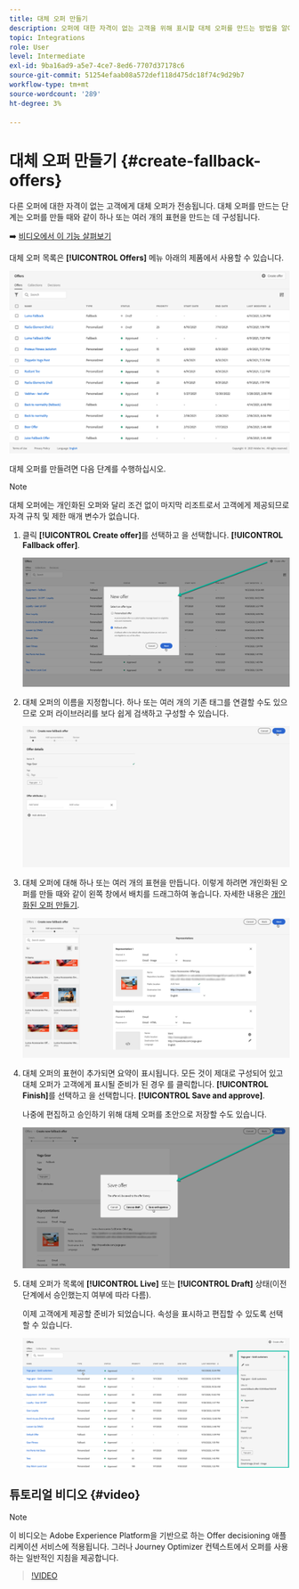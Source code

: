 ```yaml
---
title: 대체 오퍼 만들기
description: 오퍼에 대한 자격이 없는 고객을 위해 표시할 대체 오퍼를 만드는 방법을 알아봅니다
topic: Integrations
role: User
level: Intermediate
exl-id: 9ba16ad9-a5e7-4ce7-8ed6-7707d37178c6
source-git-commit: 51254efaab08a572def118d475dc18f74c9d29b7
workflow-type: tm+mt
source-wordcount: '289'
ht-degree: 3%

---
```


# 대체 오퍼 만들기 {#create-fallback-offers}

다른 오퍼에 대한 자격이 없는 고객에게 대체 오퍼가 전송됩니다. 대체 오퍼를 만드는 단계는 오퍼를 만들 때와 같이 하나 또는 여러 개의 표현을 만드는 데 구성됩니다.

➡️ [비디오에서 이 기능 살펴보기](#video)

대체 오퍼 목록은 **[!UICONTROL Offers]** 메뉴 아래의 제품에서 사용할 수 있습니다.

![](../../assets/offers_list.png)

대체 오퍼를 만들려면 다음 단계를 수행하십시오.

>[!NOTE]
>
>대체 오퍼에는 개인화된 오퍼와 달리 조건 없이 마지막 리조트로서 고객에게 제공되므로 자격 규칙 및 제한 매개 변수가 없습니다.

1. 클릭 **[!UICONTROL Create offer]**&#x200B;를 선택하고 을 선택합니다. **[!UICONTROL Fallback offer]**.

   ![](../../assets/create_fallback.png)

1. 대체 오퍼의 이름을 지정합니다. 하나 또는 여러 개의 기존 태그를 연결할 수도 있으므로 오퍼 라이브러리를 보다 쉽게 검색하고 구성할 수 있습니다.

   ![](../../assets/fallback_details.png)

1. 대체 오퍼에 대해 하나 또는 여러 개의 표현을 만듭니다. 이렇게 하려면 개인화된 오퍼를 만들 때와 같이 왼쪽 창에서 배치를 드래그하여 놓습니다. 자세한 내용은 [개인화된 오퍼 만들기](../offer-library/creating-personalized-offers.md).

   ![](../../assets/fallback_content.png)

1. 대체 오퍼의 표현이 추가되면 요약이 표시됩니다. 모든 것이 제대로 구성되어 있고 대체 오퍼가 고객에게 표시될 준비가 된 경우 를 클릭합니다. **[!UICONTROL Finish]**&#x200B;를 선택하고 을 선택합니다. **[!UICONTROL Save and approve]**.

   나중에 편집하고 승인하기 위해 대체 오퍼를 초안으로 저장할 수도 있습니다.

   ![](../../assets/fallback_review.png)

1. 대체 오퍼가 목록에 **[!UICONTROL Live]** 또는 **[!UICONTROL Draft]** 상태(이전 단계에서 승인했는지 여부에 따라 다름).

   이제 고객에게 제공할 준비가 되었습니다. 속성을 표시하고 편집할 수 있도록 선택할 수 있습니다. <!-- no suppression? -->

   ![](../../assets/fallback_created.png)

## 튜토리얼 비디오 {#video}

>[!NOTE]
>
>이 비디오는 Adobe Experience Platform을 기반으로 하는 Offer decisioning 애플리케이션 서비스에 적용됩니다. 그러나 Journey Optimizer 컨텍스트에서 오퍼를 사용하는 일반적인 지침을 제공합니다.

>[!VIDEO](https://video.tv.adobe.com/v/329383?quality=12)
